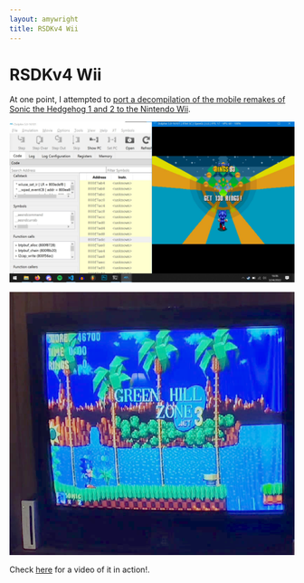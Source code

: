 ```yaml
---
layout: amywright
title: RSDKv4 Wii
---
```


# RSDKv4 Wii

At one point, I attempted to [port a decompilation of the mobile remakes of Sonic the Hedgehog 1 and 2 to the Nintendo Wii](https://twitter.com/AmyWrightDev/status/1507133753788755970).

![A screenshot of the port running in the Dolphin emulator, with assembly debugger visible.](../rsdksspreview.jpg "Even the full-3D special stages work!")

![A picture of the start of one of the game's levels, displayed on a CRT with a powered-on Wii next to it.](../rsdkv4wiihw.png "I couldn't test on hardware at the time, so I had a friend try t out. Thanks to them I have evidence that it works!")

Check [here](https://twitter.com/AmyWrightDev/status/1507488292622663686) for a video of it in action!.